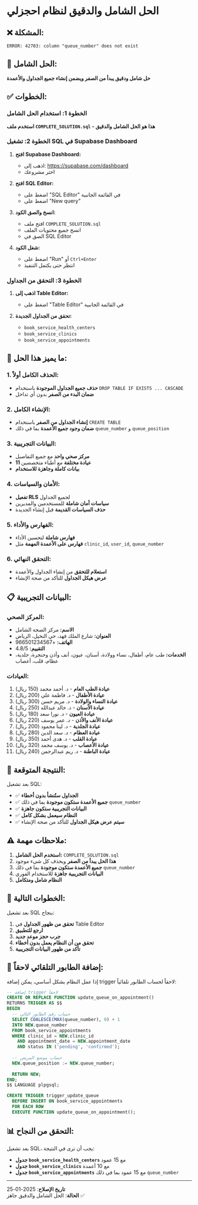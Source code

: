 # الحل الشامل والدقيق لنظام احجزلي

## ❌ **المشكلة:**
```
ERROR: 42703: column "queue_number" does not exist
```

## 🎯 **الحل الشامل:**
**حل شامل ودقيق يبدأ من الصفر ويضمن إنشاء جميع الجداول والأعمدة**

## ✅ **الخطوات:**

### **الخطوة 1: استخدام الحل الشامل**

**استخدم ملف `COMPLETE_SOLUTION.sql` - هذا هو الحل الشامل والدقيق**

### **الخطوة 2: تشغيل SQL في Supabase Dashboard**

1. **افتح Supabase Dashboard:**
   - اذهب إلى: https://supabase.com/dashboard
   - اختر مشروعك

2. **افتح SQL Editor:**
   - اضغط على "SQL Editor" في القائمة الجانبية
   - اضغط على "New query"

3. **انسخ والصق الكود:**
   - افتح ملف `COMPLETE_SOLUTION.sql`
   - انسخ جميع محتويات الملف
   - الصق في SQL Editor

4. **شغل الكود:**
   - اضغط على "Run" أو `Ctrl+Enter`
   - انتظر حتى يكتمل التنفيذ

### **الخطوة 3: التحقق من الجداول**

1. **اذهب إلى Table Editor:**
   - اضغط على "Table Editor" في القائمة الجانبية

2. **تحقق من الجداول الجديدة:**
   - `book_service_health_centers`
   - `book_service_clinics`
   - `book_service_appointments`

## 🔧 **ما يميز هذا الحل:**

### **1. الحذف الكامل أولاً:**
- **حذف جميع الجداول الموجودة** باستخدام `DROP TABLE IF EXISTS ... CASCADE`
- **ضمان البدء من الصفر** بدون أي تداخل

### **2. الإنشاء الكامل:**
- **إنشاء الجداول من الصفر** باستخدام `CREATE TABLE`
- **ضمان وجود جميع الأعمدة** بما في ذلك `queue_number` و `queue_position`

### **3. البيانات التجريبية:**
- **مركز صحي واحد** مع جميع التفاصيل
- **11 عيادة مختلفة** مع أطباء متخصصين
- **بيانات كاملة وجاهزة للاستخدام**

### **4. الأمان والسياسات:**
- **تفعيل RLS** لجميع الجداول
- **سياسات أمان شاملة** للمستخدمين والمديرين
- **حذف السياسات القديمة** قبل إنشاء الجديدة

### **5. الفهارس والأداء:**
- **فهارس شاملة** لتحسين الأداء
- **فهارس على الأعمدة المهمة** مثل `clinic_id`, `user_id`, `queue_number`

### **6. التحقق النهائي:**
- **استعلام للتحقق** من إنشاء الجداول والأعمدة
- **عرض هيكل الجداول** للتأكد من صحة الإنشاء

## 📋 **البيانات التجريبية:**

### **المركز الصحي:**
- **الاسم:** مركز الصحة الشامل
- **العنوان:** شارع الملك فهد، حي النخيل، الرياض
- **الهاتف:** +966501234567
- **التقييم:** 4.8/5
- **الخدمات:** طب عام، أطفال، نساء وولادة، أسنان، عيون، أنف وأذن وحنجرة، جلدية، عظام، قلب، أعصاب

### **العيادات:**
1. **عيادة الطب العام** - د. أحمد محمد (150 ريال)
2. **عيادة الأطفال** - د. فاطمة علي (200 ريال)
3. **عيادة النساء والولادة** - د. مريم حسن (300 ريال)
4. **عيادة الأسنان** - د. خالد عبدالله (250 ريال)
5. **عيادة العيون** - د. نورا سعد (180 ريال)
6. **عيادة الأنف والأذن** - د. عمر يوسف (220 ريال)
7. **عيادة الجلدية** - د. لينا محمود (200 ريال)
8. **عيادة العظام** - د. سعد الدين (280 ريال)
9. **عيادة القلب** - د. هدى أحمد (350 ريال)
10. **عيادة الأعصاب** - د. يوسف محمد (320 ريال)
11. **عيادة الباطنة** - د. ريم عبدالرحمن (240 ريال)

## 🎯 **النتيجة المتوقعة:**

بعد تشغيل SQL:
- ✅ **الجداول ستُنشأ بدون أخطاء**
- ✅ **جميع الأعمدة ستكون موجودة** بما في ذلك `queue_number`
- ✅ **البيانات التجريبية ستكون جاهزة**
- ✅ **النظام سيعمل بشكل كامل**
- ✅ **سيتم عرض هيكل الجداول** للتأكد من صحة الإنشاء

## ⚠️ **ملاحظات مهمة:**

1. **استخدم الحل الشامل:** `COMPLETE_SOLUTION.sql`
2. **هذا الحل يبدأ من الصفر** ويحذف كل شيء موجود
3. **جميع الأعمدة ستكون موجودة** بما في ذلك `queue_number`
4. **البيانات التجريبية جاهزة** للاستخدام الفوري
5. **النظام شامل ومتكامل**

## 🚀 **الخطوات التالية:**

بعد تشغيل SQL بنجاح:
1. **تحقق من ظهور الجداول** في Table Editor
2. **ارجع للتطبيق**
3. **جرب حجز موعد جديد**
4. **تحقق من أن النظام يعمل بدون أخطاء**
5. **تأكد من ظهور البيانات التجريبية**

## 🔧 **إضافة الطابور التلقائي لاحقاً:**

إذا عمل النظام بشكل أساسي، يمكن إضافة trigger لاحقاً لحساب الطابور تلقائياً:

```sql
-- إضافة trigger لاحقاً
CREATE OR REPLACE FUNCTION update_queue_on_appointment()
RETURNS TRIGGER AS $$
BEGIN
  -- حساب رقم الطابور التالي
  SELECT COALESCE(MAX(queue_number), 0) + 1 
  INTO NEW.queue_number
  FROM book_service_appointments 
  WHERE clinic_id = NEW.clinic_id 
    AND appointment_date = NEW.appointment_date
    AND status IN ('pending', 'confirmed');
  
  -- حساب موضع المريض
  NEW.queue_position := NEW.queue_number;
  
  RETURN NEW;
END;
$$ LANGUAGE plpgsql;

CREATE TRIGGER trigger_update_queue
  BEFORE INSERT ON book_service_appointments
  FOR EACH ROW
  EXECUTE FUNCTION update_queue_on_appointment();
```

## 📊 **التحقق من النجاح:**

بعد تشغيل SQL، يجب أن ترى في النتيجة:
- **جدول `book_service_health_centers`** مع 15 عمود
- **جدول `book_service_clinics`** مع 10 أعمدة
- **جدول `book_service_appointments`** مع 15 عمود بما في ذلك `queue_number`

---
**تاريخ الإصلاح**: 2025-01-25  
**الحالة**: الحل الشامل والدقيق جاهز ✅
